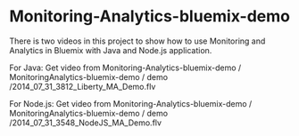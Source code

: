 Monitoring-Analytics-bluemix-demo
=================================

There is two videos in this project to show how to use Monitoring and Analytics in Bluemix with Java and Node.js application.

For Java:
Get video from Monitoring-Analytics-bluemix-demo / MonitoringAnalytics-bluemix-demo / demo /2014_07_31_3812_Liberty_MA_Demo.flv 

For Node.js:
Get video from Monitoring-Analytics-bluemix-demo / MonitoringAnalytics-bluemix-demo / demo /2014_07_31_3548_NodeJS_MA_Demo.flv







